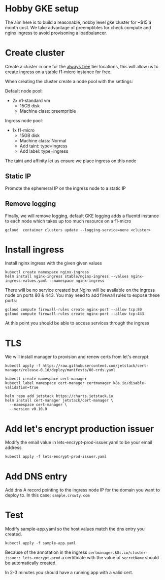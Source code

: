 # Hobby GKE setup
The aim here is to build a reasonable, hobby level gke cluster for ~$15 a month cost.
We take advantage of preemptibles for check compute and nginx ingress to avoid provisoning a loadbalancer. 

# Create cluster
Create a cluster in one for the [always free](https://cloud.google.com/free/docs/gcp-free-tier) 
tier locations, this will allow us to create ingress on a stable f1-micro
instance for free.

When creating the cluster create a node pool with the settings:

Default node pool:
* 2x n1-standard vm
    * 15GB disk
    * Machine class: preemprible
 
Ingress node pool:
* 1x f1-micro
    * 15GB disk
    * Machine class: Normal
    * Add taint: type=ingress
    * Add label: type=ingress

The taint and affinity let us ensure we place ingress on this node

## Static IP
Promote the ephemeral IP on the ingress node to a static IP

## Remove logging
Finally, we will remove logging, default GKE logging adds a fluentd 
instance to each node which takes up too much resource on a f1-micro

```shell script
gcloud  container clusters update --logging-service=none <cluster>
```

# Install ingress

Install nginx ingress with the given given values
```shell script
kubectl create namespace nginx-ingress
helm install nginx-ingress stable/nginx-ingress --values nginx-ingress-values.yaml --namespace nginx-ingress
```
There will be no service created but Nginx will be available on the 
ingress node on ports 80 & 443. You may need to add firewall rules to
expose these ports:

```shell script
gcloud compute firewall-rules create nginx-port --allow tcp:80
gcloud compute firewall-rules create nginx-port --allow tcp:443
```

At this point you should be able to access services through the ingress

# TLS
We will install manager to provision and renew certs from let's encrypt:

```shell script
kubectl apply -f https://raw.githubusercontent.com/jetstack/cert-manager/release-0.10/deploy/manifests/00-crds.yaml

kubectl create namespace cert-manager
kubectl label namespace cert-manager certmanager.k8s.io/disable-validation=true

helm repo add jetstack https://charts.jetstack.io
helm install cert-manager jetstack/cert-manager \
  --namespace cert-manager \
  --version v0.10.0 
```

# Add let's encrypt production issuer

Modify the email value in lets-encrypt-prod-issuer.yaml to be your email address

```shell script
kubectl apply -f lets-encrypt-prod-issuer.yaml
```

# Add DNS entry
Add dns A record pointing to the ingress node IP for the domain you want to deploy to.
In this case: `sample.crswty.com`

# Test

Modify sample-app.yaml so the host values match the dns entry you created.
```shell script
kubectl apply -f sample-app.yaml
```
Because of the annotation in the ingress `certmanager.k8s.io/cluster-issuer: lets-encrypt-prod` a 
certificate with the value of `secretName` should be automatically created.

In 2-3 minutes you should have a running app with a valid cert.